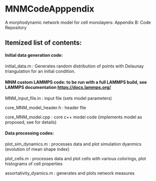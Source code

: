 # MNMCodeApppendix

A morphodynamic network model for cell monolayers: Appendix B: Code Repository

## Itemized list of contents:

#### Initial data generation code:

initial_data.m : Generates random distribution of points with Delaunay triangulation for an initial condition.

#### MNM custom LAMMPS code: to be run with a full LAMMPS build, see LAMMPS documentation https://docs.lammps.org/

MNM_input_file.in : input file (sets model parameters)

core_MNM_model_header.h : header file

core_MNM_model.cpp : core c++ model code (implements model as proposed, see for details)

#### Data processing codes:

plot_sim_dynamics.m : processes data and plot simulation dyanmics (evolution of mean shape index)

plot_cells.m : processes data and plot cells with various colorings, plot histograms of cell properties

assortativity_dyamics.m : generates and plots network measures

